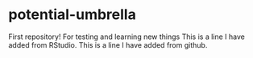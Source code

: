 # potential-umbrella
First repository! For testing and learning new things
This is a line I have added from RStudio.
This is a line I have added from github.
